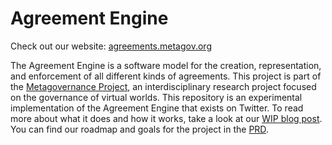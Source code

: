 # Agreement Engine

Check out our website: [agreements.metagov.org](https://agreements.metagov.org)

The Agreement Engine is a software model for the creation, representation, and enforcement of all different kinds of agreements. This project is part of the [Metagovernance Project](www.metagov.org), an interdisciplinary research project focused on the governance of virtual worlds. This repository is an experimental implementation of the Agreement Engine that exists on Twitter. To read more about what it does and how it works, take a look at our [WIP blog post](https://docs.google.com/document/d/1GNHmhB-xOhOfmrP__F6OY9dQMqF_ZvuM_WBO0GIeRqs/edit?usp=sharing). You can find our roadmap and goals for the project in the [PRD](https://docs.google.com/document/d/1Gy8tMuRrCbK3i7Go6s-sUK6nHNOz81ccfYzKQXeiW2E/edit?usp=sharing).
